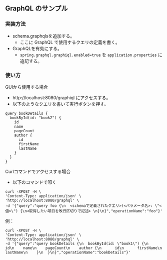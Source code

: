 ## GraphQL のサンプル

### 実装方法
- schema.graphqlsを追加する。  
  - ここに GraphQL で使用するクエリの定義を書く。
- GraphQLを有効にする。
  - `spring.graphql.graphiql.enabled=true` を `application.properties` に追記する。


### 使い方
GUIから使用する場合
- http://localhost:8080/graphiql にアクセスする。
- 以下のようなクエリを書いて実行ボタンを押す。
```
query bookDetails {
  bookById(id: "book2") {
    id
    name
    pageCount
    author {
      id
      firstName
      lastName
    }
  }
}
```

Curlコマンドでアクセスする場合
- 以下のコマンドで叩く

```
curl -XPOST -H \
'Content-Type: application/json' \
'http://localhost:8080/graphql' \
-d '{"query":"query foo {\n  <schemaで定義されたクエリ>(<パラメータ名>: \"<値>\") {\n<取得したい項目を改行区切りで記述> \n}\n}","operationName":"foo"}'
```

例：
```
curl -XPOST -H \
'Content-Type: application/json' \
'http://localhost:8080/graphql' \
-d '{"query":"query bookDetails {\n  bookById(id: \"book1\") {\n    id\n    name\n    pageCount\n    author {\n      id\n      firstName\n      lastName\n    }\n  }\n}","operationName":"bookDetails"}'
```
